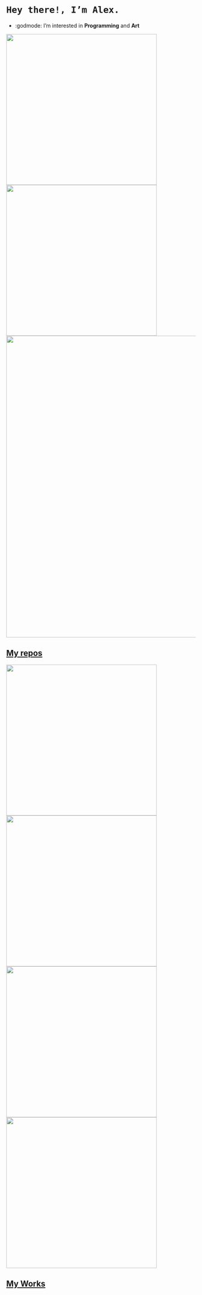 
# ```Hey there!, I’m Alex.```

* :godmode: I’m interested in **Programming** and **Art**
<!---
* :suspect: I’m currently learning English, Web Development, git, frameworks and other stuff
* :goberserk: I’m looking to collaborate on any project to help me to gain some experience in the programming world
* :feelsgood: How to reach me? If you like my repos, you would contact me by _**[e-mail](mailto:eichenberger.che@gmail.com)**_ or _**[linkedin](https://www.linkedin.com/in/eichenbergerche)**_
--->
  
<p align="left">
  <a href="https://github.com/eichenbergerche"><img width="400" src="https://github-readme-stats.vercel.app/api?username=eichenbergerche&show_icons=true&theme=gruvbox">
  <a href="https://github.com/eichenbergerche"><img width="400" src="https://github-readme-stats.vercel.app/api/top-langs/?username=eichenbergerche&hide=html,scss,css,shell&langs_count=10&layout=compact&theme=gruvbox">
  <a href="https://github.com/eichenbergerche"><img width="800" src="https://github-profile-trophy.vercel.app/?username=eichenbergerche&row=1&column=5&theme=gruvbox">
</p>
    
## My repos
    
<p align="left">
  
   <a href="https://github.com/alexdeassis7/FlutterUTNjulio2021"><img width="400" src="https://github-readme-stats.vercel.app/api/pin/?username=alexdeassis7&FlutterUTNjulio2021l&langs_count=5&theme=gruvbox">
  <a href="https://github.com/eichenbergerche/PythonCousera"><img width="400" src="https://github-readme-stats.vercel.app/api/pin/?username=eichenbergerche&card_height=300&&repo=PythonCousera&langs_count=5&layout=compact&theme=gruvbox">
  <a href="https://github.com/eichenbergerche/todo-list"><img width="400" src="https://github-readme-stats.vercel.app/api/pin/?username=eichenbergerche&repo=todo-list&layout=compact&theme=gruvbox">
  <a href="https://github.com/eichenbergerche/github-readme-stats-tuto"><img width="400" src="https://github-readme-stats.vercel.app/api/pin/?username=eichenbergerche&repo=github-readme-stats-tuto&hide=html,scss,css&langs_count=10&layout=compact&theme=gruvbox">
</p>  
    
## My Works
 
<!---   
<a href=https://envolvedorasyservicios.com.ar/inicio><img align="left" width="400" src="https://github.com/eichenbergerche/websites/blob/main/envolvedoras.png">
<a href=https://www.litoralpack.com.ar/><img align="left" width="400" src="https://github.com/eichenbergerche/websites/blob/main/litoralPack.png">

eichenbergerche/eichenbergerche is a ✨ special ✨ repository because its `README.md` (this file) appears on your GitHub profile.
You can click the Preview link to take a look at your changes..
--->
